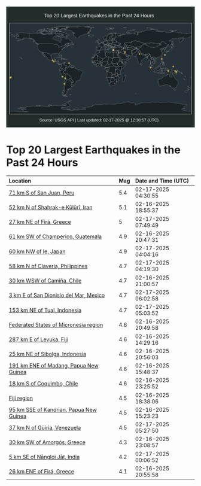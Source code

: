 ![Map](./map.png)

# Top 20 Largest Earthquakes in the Past 24 Hours

| Location | Mag | Date and Time (UTC) |
|:---|:---|:---|
| [71 km S of San Juan, Peru](https://earthquake.usgs.gov/earthquakes/eventpage/us7000pe6v) | 5.4 | 02-17-2025 04:30:55 |
| [52 km N of Shahrak-e Kūlūrī, Iran](https://earthquake.usgs.gov/earthquakes/eventpage/us7000pe4x) | 5.1 | 02-16-2025 18:55:37 |
| [27 km NE of Firá, Greece](https://earthquake.usgs.gov/earthquakes/eventpage/us7000pe7k) | 5 | 02-17-2025 07:49:49 |
| [61 km SW of Champerico, Guatemala](https://earthquake.usgs.gov/earthquakes/eventpage/us7000pe58) | 4.9 | 02-16-2025 20:47:31 |
| [60 km NW of Ie, Japan](https://earthquake.usgs.gov/earthquakes/eventpage/us7000pe6n) | 4.9 | 02-17-2025 04:04:16 |
| [58 km N of Claveria, Philippines](https://earthquake.usgs.gov/earthquakes/eventpage/us7000pe6s) | 4.7 | 02-17-2025 04:19:30 |
| [30 km WSW of Camiña, Chile](https://earthquake.usgs.gov/earthquakes/eventpage/us7000pe5e) | 4.7 | 02-16-2025 21:00:57 |
| [3 km E of San Dionisio del Mar, Mexico](https://earthquake.usgs.gov/earthquakes/eventpage/us7000pe75) | 4.7 | 02-17-2025 06:02:58 |
| [153 km NE of Tual, Indonesia](https://earthquake.usgs.gov/earthquakes/eventpage/us7000pe6y) | 4.7 | 02-17-2025 05:03:52 |
| [Federated States of Micronesia region](https://earthquake.usgs.gov/earthquakes/eventpage/us7000pe5b) | 4.6 | 02-16-2025 20:49:58 |
| [287 km E of Levuka, Fiji](https://earthquake.usgs.gov/earthquakes/eventpage/us7000pe49) | 4.6 | 02-16-2025 14:29:16 |
| [25 km NE of Sibolga, Indonesia](https://earthquake.usgs.gov/earthquakes/eventpage/us7000pe5d) | 4.6 | 02-16-2025 20:56:03 |
| [191 km ENE of Madang, Papua New Guinea](https://earthquake.usgs.gov/earthquakes/eventpage/us7000pe4q) | 4.6 | 02-16-2025 15:48:37 |
| [18 km S of Coquimbo, Chile](https://earthquake.usgs.gov/earthquakes/eventpage/us7000pe5v) | 4.6 | 02-16-2025 23:25:52 |
| [Fiji region](https://earthquake.usgs.gov/earthquakes/eventpage/us7000pe4v) | 4.5 | 02-16-2025 18:38:06 |
| [95 km SSE of Kandrian, Papua New Guinea](https://earthquake.usgs.gov/earthquakes/eventpage/us7000pe4j) | 4.5 | 02-16-2025 15:23:23 |
| [37 km N of Güiria, Venezuela](https://earthquake.usgs.gov/earthquakes/eventpage/us7000pe71) | 4.5 | 02-17-2025 05:27:50 |
| [30 km SW of Amorgós, Greece](https://earthquake.usgs.gov/earthquakes/eventpage/us7000pe5s) | 4.3 | 02-16-2025 23:08:57 |
| [5 km SE of Nāngloi Jāt, India](https://earthquake.usgs.gov/earthquakes/eventpage/us7000pe5z) | 4.2 | 02-17-2025 00:06:52 |
| [26 km ENE of Firá, Greece](https://earthquake.usgs.gov/earthquakes/eventpage/us7000pe5c) | 4.1 | 02-16-2025 20:55:58 |
